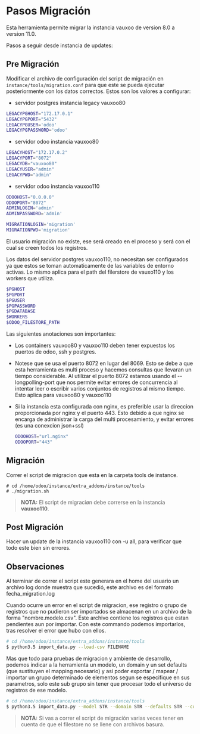 Pasos Migración
===============

Esta herramienta permite migrar la instancia vauxoo de version 8.0 a version
11.0.

Pasos a seguir desde instancia de updates:

Pre Migración
-------------

Modificar el archivo de configuración del script de migración en
`instance/tools/migration.conf` para que este se pueda ejecutar posteriormente
con los datos correctos. Estos son los valores a configurar:

- servidor postgres instancia legacy vauxoo80

 ```bash
 LEGACYPGHOST="172.17.0.1"
 LEGACYPGPORT="5432"
 LEGACYPGUSER='odoo'
 LEGACYPGPASSWORD='odoo'
 ```

- servidor odoo instancia vauxoo80

 ```bash
 LEGACYHOST="172.17.0.2"
 LEGACYPORT="8072"
 LEGACYDB="vauxoo80"
 LEGACYUSER="admin"
 LEGACYPWD="admin"
 ```

- servidor odoo instancia vauxoo110

 ```bash
 ODOOHOST="0.0.0.0"
 ODOOPORT="8072"
 ADMINLOGIN='admin'
 ADMINPASSWORD='admin'

 MIGRATIONLOGIN='migration'
 MIGRATIONPWD='migration'
 ```

 El usuario migración no existe, ese será creado en el proceso y será con el
 cual se creen todos los registros.

Los datos del servidor postgres vauxoo110, no necesitan ser configurados ya
que estos se toman automaticamente de las variables de entorno activas. Lo
mismo aplica para el path del filerstore de vauxo110 y los workers que utiliza.

```bash
$PGHOST
$PGPORT
$PGUSER
$PGPASSWORD
$PGDATABASE
$WORKERS
$ODOO_FILESTORE_PATH
```

Las siguientes anotaciones son importantes:

- Los containers vauxoo80 y vauxoo110 deben tener expuestos los puertos
  de odoo, ssh y postgres.
- Notese que se usa el puerto 8072 en lugar del 8069. Esto se debe a que
  esta herramienta es multi proceso y hacemos consultas que llevaran un
  tiempo considerable. Al utilizar el puerto 8072 estamos usando el
  --longpolling-port que nos permite evitar errores de concurrencia al intentar
  leer o escribir varios conjuntos de registros al mismo tiempo. Esto aplica
  para vauxoo80 y vauxoo110
- Si la instancia esta configurada con nginx, es preferible usar la direccion
  proporcionada por nginx y el puerto 443. Esto debido a que nginx se encarga
  de administrar la carga del multi procesamiento,  y evitar errores (es una
  conexcion json+ssl)

  ```bash
  ODOOHOST="url.nginx"
  ODOOPORT="443"
  ```

Migración
---------

Correr el script de migracion que esta en la carpeta tools de instance.

```console
# cd /home/odoo/instance/extra_addons/instance/tools
# ./migration.sh
```

> **NOTA:** El script de migraciøn debe correrse en la instancia **vauxoo110**.

Post Migración
--------------

Hacer un update de la instancia vauxoo110 con -u all, para verificar que todo
este bien sin errores.

Observaciones
-------------

Al terminar de correr el script este generara en el home del usuario un archivo
log donde muestra que sucedió, este archivo es del formato fecha_migration.log

Cuando ocurre un error en el script de migracion, ese registro o grupo de
registros que no pudieron ser importados se almacenan en un archivo de la
forma "nombre.modelo.csv". Este archivo contiene los registros que estan
pendientes aun por importar. Con este commando podemos importarlos, tras
resolver el error que hubo con ellos.

```bash
# cd /home/odoo/instance/extra_addons/instance/tools
$ python3.5 import_data.py --load-csv FILENAME
```

Mas que todo para pruebas de migracion y ambiente de desarrollo, podemos
indicar a la herramienta un modelo, un domain y un set defaults (que sustituyen
el mapping necesario) y asi poder exportar / mapear / importar un grupo
determinado de elementos segun se especifique en sus parametros, solo este sub
grupo sin tener que procesar todo el universo de registros de ese modelo.

```bash
# cd /home/odoo/instance/extra_addons/instance/tools
$ python3.5 import_data.py --model STR --domain STR --defaults STR --context STR
```
> **NOTA:** Si vas a correr el script de migración varias veces tener en cuenta de
que el filestore no se llene con archivos basura.
